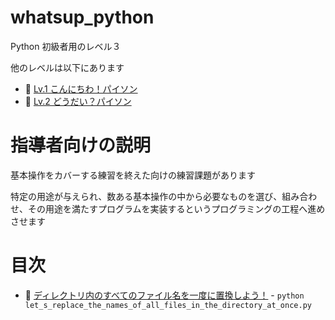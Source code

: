 # whatsup_python

Python 初級者用のレベル３  

他のレベルは以下にあります  

* 📖 [Lv.1 こんにちわ！パイソン](https://github.com/muzudho/hello-python)
* 📖 [Lv.2 どうだい？パイソン](https://github.com/muzudho/howdy_python)


# 指導者向けの説明

基本操作をカバーする練習を終えた向けの練習課題があります  

特定の用途が与えられ、数ある基本操作の中から必要なものを選び、組み合わせ、その用途を満たすプログラムを実装するというプログラミングの工程へ進めさせます  


# 目次

* 📄 [ディレクトリ内のすべてのファイル名を一度に置換しよう！](./let_s_replace_the_names_of_all_files_in_the_directory_at_once.py) - `python let_s_replace_the_names_of_all_files_in_the_directory_at_once.py`
